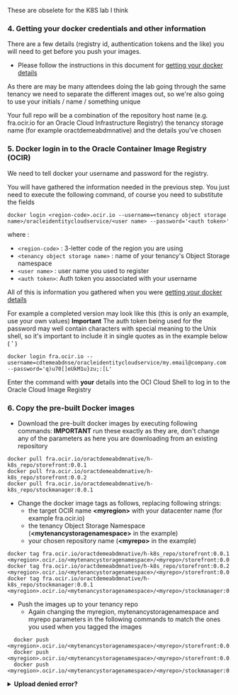 These are obselete for the K8S lab I think

### 4. Getting your docker credentials and other information

There are a few details (registry id, authentication tokens and the like) you will need to get before you push your images. 

- Please follow the instructions in this document for [getting your docker details](../ManualSetup/GetDockerDetailsForYourTenancy.md)

As there are may be many attendees doing the lab going through the same tenancy we need to separate the different images out, so we're also going to use your initials / name / something unique 

Your full repo will be a combination of the repository host name (e.g. fra.ocir.io for an Oracle Cloud Infrastructure Registry) the tenancy storage name (for example oractdemeabdmnative) and the  details you've chosen

### 5. Docker login in to the Oracle Container Image Registry (OCIR)

We need to tell docker your username and password for the registry. 

You will have gathered the information needed in the previous step. You just need to execute the following command, of course you need to substitute the fields

`docker login <region-code>.ocir.io --username=<tenancy object storage name>/oracleidentitycloudservice/<user name> --password='<auth token>'`

where :

- `<region-code>` : 3-letter code of the region you are using
- `<tenancy object storage name>` : name of your tenancy's Object Storage namespace
- `<user name>` : user name you used to register
- `<auth token>`: Auth token you associated with your username

All of this is information you gathered when you were [getting your docker details](../ManualSetup/GetDockerDetailsForYourTenancy.md)

For example a completed version may look like this (this is only an example, use your own values) **Important** The auth token being used for the password may well contain characters with special meaning to the Unix shell, so it's important to include it in single quotes as in the example below ( ' )

`docker login fra.ocir.io --username=cdtemeabdnse/oracleidentitycloudservice/my.email@company.com --password='q)u70[]eUkM1u}zu;:[L'`

Enter the command with **your** details into the OCI Cloud Shell to log in to the Oracle Cloud Image Registry


### 6. Copy the pre-built Docker images  

- Download the pre-built docker images by executing following commands: **IMPORTANT** run these exactly as they are, don't change any of the parameters as here you are downloading from an existing repository

```
docker pull fra.ocir.io/oractdemeabdmnative/h-k8s_repo/storefront:0.0.1
docker pull fra.ocir.io/oractdemeabdmnative/h-k8s_repo/storefront:0.0.2
docker pull fra.ocir.io/oractdemeabdmnative/h-k8s_repo/stockmanager:0.0.1
```

- Change the docker image tags as follows, replacing following strings:
  - the target OCIR name  **\<myregion\>** with your datacenter name (for example fra.ocir.io)
  - the tenancy Object Storage Namespace (**\<mytenancystoragenamespace\>** in the example)
  - your chosen repository name (**\<myrepo\>** in the example)

```
docker tag fra.ocir.io/oractdemeabdmnative/h-k8s_repo/storefront:0.0.1 <myregion>.ocir.io/<mytenancystoragenamespace>/<myrepo>/storefront:0.0.1
docker tag fra.ocir.io/oractdemeabdmnative/h-k8s_repo/storefront:0.0.2 <myregion>.ocir.io/<mytenancystoragenamespace>/<myrepo>/storefront:0.0.2
docker tag fra.ocir.io/oractdemeabdmnative/h-k8s_repo/stockmanager:0.0.1 <myregion>.ocir.io/<mytenancystoragenamespace>/<myrepo>/stockmanager:0.0.1
```



- Push the images up to your tenancy repo
  - Again changing the myregion, mytenancystoragenamespace and myrepo parameters in the following commands to match the ones you used when you tagged the images

```
  docker push <myregion>.ocir.io/<mytenancystoragenamespace>/<myrepo>/storefront:0.0.1
  docker push <myregion>.ocir.io/<mytenancystoragenamespace>/<myrepo>/storefront:0.0.2
  docker push <myregion>.ocir.io/<mytenancystoragenamespace>/<myrepo>/stockmanager:0.0.1
```

<details><summary><b>Upload denied error?</b></summary>
<p>

If during the docker push stage you get image upload denied errors then it means that you do not have the right policies set for your groups in your tenancy. This can happen in existing tenancies if you are not an admin or been given rights via a policy. (In a trial tenancy you are usually the admin with all rights so it's not generally an issue there.) You will need to ask your tenancy admin to add you to a group which has rights to create repos in your OCIR instance and upload them. See the [Policies to control repository access](https://docs.cloud.oracle.com/en-us/iaas/Content/Registry/Concepts/registrypolicyrepoaccess.htm) document.

</p></details>